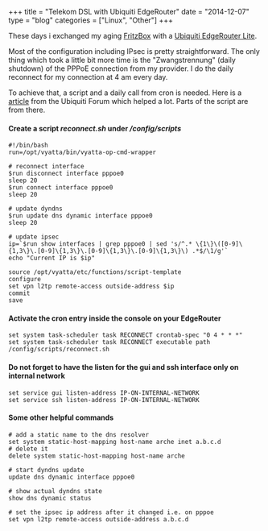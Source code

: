 +++
title = "Telekom DSL with Ubiquiti EdgeRouter"
date  = "2014-12-07"
type = "blog"
categories = ["Linux", "Other"]
+++

These days i exchanged my aging [FritzBox](http://www.avm.de) with a [Ubiquiti EdgeRouter Lite](http://www.ubnt.com/edgemax/edgerouter-lite/).

Most of the configuration including IPsec is pretty straightforward. The only thing which took a little bit more time is the "Zwangstrennung" (daily shutdown) of the PPPoE connection from my provider. I do the daily reconnect for my connection at 4 am every day.

To achieve that, a script and a daily call from cron is needed. Here is a [article](http://community.ubnt.com/t5/EdgeMAX/Help-configuring-L2PT-VPN-for-pppoe-dynamic-ip/m-p/654911/highlight/true#M19560) from the Ubiquiti Forum which helped a lot. Parts of the script are from there.

#### Create a script *reconnect.sh* under */config/scripts*

~~~~
#!/bin/bash
run=/opt/vyatta/bin/vyatta-op-cmd-wrapper

# reconnect interface
$run disconnect interface pppoe0
sleep 20
$run connect interface pppoe0
sleep 20

# update dyndns
$run update dns dynamic interface pppoe0
sleep 20

# update ipsec
ip=`$run show interfaces | grep pppoe0 | sed 's/^.* \{1\}\([0-9]\{1,3\}\.[0-9]\{1,3\}\.[0-9]\{1,3\}\.[0-9]\{1,3\}\) .*$/\1/g'`
echo "Current IP is $ip"

source /opt/vyatta/etc/functions/script-template
configure
set vpn l2tp remote-access outside-address $ip
commit
save
~~~~

#### Activate the cron entry inside the console on your EdgeRouter

~~~~
set system task-scheduler task RECONNECT crontab-spec "0 4 * * *"
set system task-scheduler task RECONNECT executable path /config/scripts/reconnect.sh
~~~~

#### Do not forget to have the listen for the <strong>gui</strong> and <strong>ssh</strong> interface only on internal network

~~~~
set service gui listen-address IP-ON-INTERNAL-NETWORK
set service ssh listen-address IP-ON-INTERNAL-NETWORK
~~~~

#### Some other helpful commands

~~~~
# add a static name to the dns resolver
set system static-host-mapping host-name arche inet a.b.c.d
# delete it
delete system static-host-mapping host-name arche

# start dyndns update
update dns dynamic interface pppoe0

# show actual dyndns state
show dns dynamic status

# set the ipsec ip address after it changed i.e. on pppoe
set vpn l2tp remote-access outside-address a.b.c.d
~~~~
